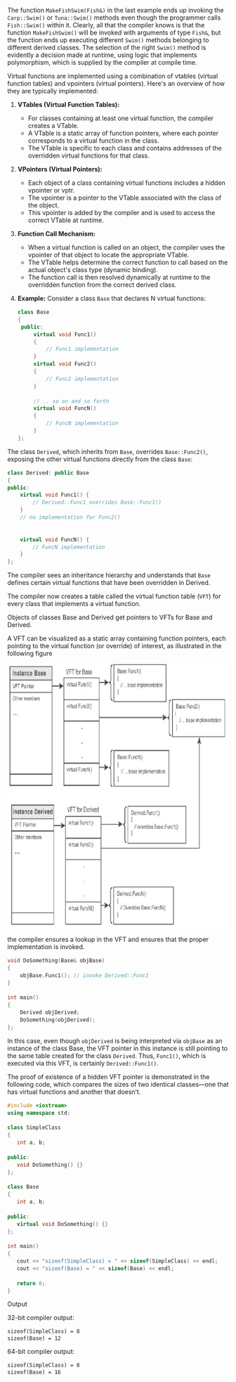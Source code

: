 [//]: # (### How Do Virtual Functions Work? Understanding the Virtual Function Table)

The function `MakeFishSwim(Fish&)` in the last example ends up invoking the `Carp::Swim()` or `Tuna::Swim()` methods even though the programmer calls `Fish::Swim()` within it. Clearly, all that the compiler knows is that the function `MakeFishSwim()` will be invoked with arguments of type `Fish&`, but the function ends up executing different `Swim()` methods belonging to different derived classes. The selection of the right `Swim()` method is evidently a decision made at runtime, using logic that implements polymorphism, which is supplied by the compiler at compile time.

Virtual functions are implemented using a combination of vtables (virtual function tables) and vpointers (virtual pointers). Here's an overview of how they are typically implemented:

1. **VTables (Virtual Function Tables):**
   - For classes containing at least one virtual function, the compiler creates a VTable.
   - A VTable is a static array of function pointers, where each pointer corresponds to a virtual function in the class.
   - The VTable is specific to each class and contains addresses of the overridden virtual functions for that class.

2. **VPointers (Virtual Pointers):**
   - Each object of a class containing virtual functions includes a hidden vpointer or vptr.
   - The vpointer is a pointer to the VTable associated with the class of the object.
   - This vpointer is added by the compiler and is used to access the correct VTable at runtime.

3. **Function Call Mechanism:**
   - When a virtual function is called on an object, the compiler uses the vpointer of that object to locate the appropriate VTable.
   - The VTable helps determine the correct function to call based on the actual object's class type (dynamic binding).
   - The function call is then resolved dynamically at runtime to the overridden function from the correct derived class.

4. **Example:**
   Consider a class `Base` that declares N virtual functions:

   ```cpp
   class Base 
   { 
    public: 
        virtual void Func1() 
        { 
            // Func1 implementation 
        } 
        virtual void Func2() 
        { 
            // Func2 implementation 
        } 
        
        // .. so on and so forth 
        virtual void FuncN() 
        { 
            // FuncN implementation 
        } 
   };
   
   ```

The class `Derived`, which inherits from `Base`, overrides `Base::Func2()`, exposing the other virtual functions directly from the class `Base`:

```cpp
class Derived: public Base 
{ 
public: 
    virtual void Func1() { 
        // Derived::Func1 overrides Base::Func1() 
    } 
    // no implementation for Func2() 


    virtual void FuncN() { 
        // FuncN implementation 
    } 
};
```

The compiler sees an inheritance hierarchy and understands that `Base` defines certain virtual functions that have been overridden in Derived.

The compiler now creates a table called the virtual function table (`VFT`) for every class that implements a virtual function.

Objects of classes Base and Derived get pointers to VFTs for Base and Derived.

A VFT can be visualized as a static array containing function pointers, each pointing to the virtual function (or override) of interest, as illustrated in the following figure

![VFT](https://github.com/soulimane-mammar/oop_cpp_course/blob/main/Lecture_12/vft.png?raw=true)

the compiler ensures a lookup in the VFT  and ensures that the proper implementation is invoked.

```cpp
void DoSomething(Base& objBase) 
{ 
    objBase.Func1(); // invoke Derived::Func1 
} 

int main() 
{ 
    Derived objDerived; 
    DoSomething(objDerived); 
};
```

In this case, even though `objDerived` is being interpreted via `objBase` as an instance of the class Base, the VFT pointer in this instance is still pointing to the same table created for the class `Derived`. Thus, `Func1()`, which is executed via this VFT, is certainly `Derived::Func1()`.

The proof of existence of a hidden VFT pointer is demonstrated in the following code, which compares the sizes of two identical classes—one that has virtual functions and another that doesn’t.

```cpp
#include <iostream>
using namespace std;

class SimpleClass
{
   int a, b;

public:
   void DoSomething() {}
};

class Base
{
   int a, b;

public:
   virtual void DoSomething() {}
};

int main() 
{
   cout << "sizeof(SimpleClass) = " << sizeof(SimpleClass) << endl;
   cout << "sizeof(Base) = " << sizeof(Base) << endl;

   return 0;
}
```

Output

32-bit compiler output:

```
sizeof(SimpleClass) = 8 
sizeof(Base) = 12
```

64-bit compiler output:

```
sizeof(SimpleClass) = 8 
sizeof(Base) = 16

```
